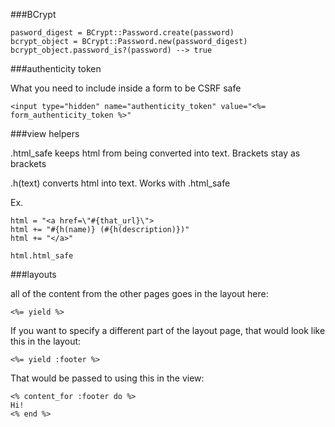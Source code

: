 

###BCrypt
```
pasword_digest = BCrypt::Password.create(password)
bcrypt_object = BCrypt::Password.new(password_digest)
bcrypt_object.password_is?(password) --> true
```
###authenticity token

What you need to include inside a form to be CSRF safe

```
<input type="hidden" name="authenticity_token" value="<%= form_authenticity_token %>"
```

###view helpers

.html_safe keeps html from being converted into text. Brackets stay as brackets

.h(text) converts html into text. Works with .html_safe

Ex.

```
html = "<a href=\"#{that_url}\">
html += "#{h(name)} (#{h(description)})"
html += "</a>"

html.html_safe
```

###layouts

all of the content from the other pages goes in the layout here:
```
<%= yield %>
```

If you want to specify a different part of the layout page, that would look like this in the layout:
```
<%= yield :footer %>
```
That would be passed to using this in the view:
```
<% content_for :footer do %>
Hi!
<% end %>
